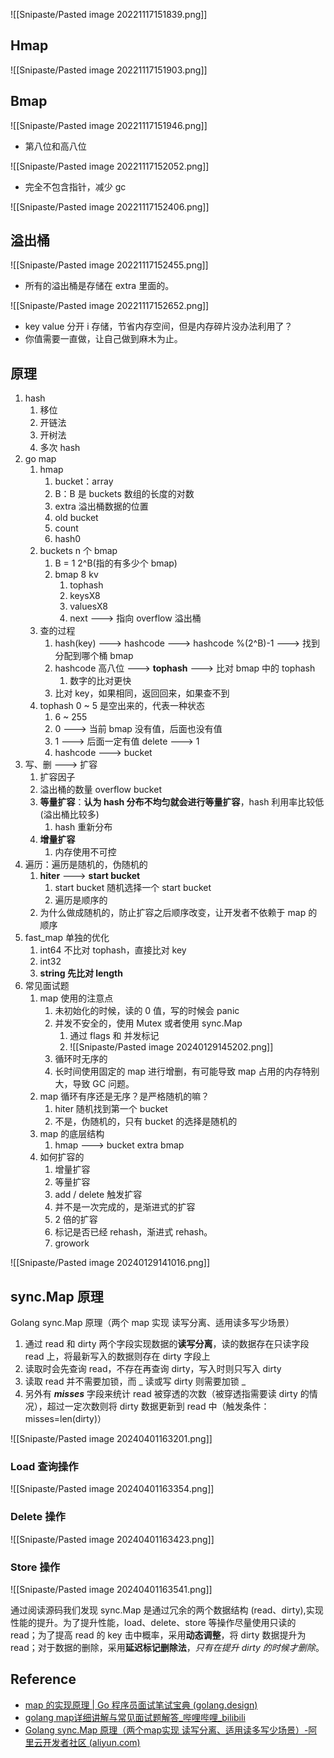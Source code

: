 ![[Snipaste/Pasted image 20221117151839.png]]

## Hmap

![[Snipaste/Pasted image 20221117151903.png]]

## Bmap

![[Snipaste/Pasted image 20221117151946.png]]

- 第八位和高八位

![[Snipaste/Pasted image 20221117152052.png]]

- 完全不包含指针，减少 gc

![[Snipaste/Pasted image 20221117152406.png]]

## 溢出桶

![[Snipaste/Pasted image 20221117152455.png]]

- 所有的溢出桶是存储在 extra 里面的。

![[Snipaste/Pasted image 20221117152652.png]]

- key value 分开 i 存储，节省内存空间，但是内存碎片没办法利用了？
- 你值需要一直做，让自己做到麻木为止。

## 原理

1. hash
	1. 移位
	2. 开链法
	3. 开树法
	4. 多次 hash
2. go map
	1. hmap
		1. bucket：array
		2. B：B 是 buckets 数组的长度的对数
		3. extra 溢出桶数据的位置
		4. old bucket
		5. count
		6. hash0
	2. buckets n 个 bmap
		1. B = 1 2^B(指的有多少个 bmap)
		2. bmap 8 kv
			1. tophash
			2. keysX8
			3. valuesX8
			4. next ---> 指向 overflow 溢出桶
	3. 查的过程
		1. hash(key) ---> hashcode ---> hashcode %(2^B)-1 ---> 找到分配到哪个桶 bmap
		2. hashcode 高八位 ---> **tophash** ---> 比对 bmap 中的 tophash
			1. 数字的比对更快
		3. 比对 key，如果相同，返回回来，如果查不到
	4. tophash 0 ~ 5 是空出来的，代表一种状态
		1. 6 ~ 255
		2. 0 ---> 当前 bmap 没有值，后面也没有值
		3. 1 ---> 后面一定有值 delete ---> 1
		4. hashcode ---> bucket
3. 写、删 ---> 扩容
	1. 扩容因子
	2. 溢出桶的数量 overflow bucket
	3. **等量扩容**：**认为 hash 分布不均匀就会进行等量扩容**，hash 利用率比较低 (溢出桶比较多)
		1. hash 重新分布
	4. **增量扩容**
		1. 内存使用不可控
4. 遍历：遍历是随机的，伪随机的
	1. **hiter** ---> **start bucket**
		1. start bucket 随机选择一个 start bucket
		2. 遍历是顺序的
	2. 为什么做成随机的，防止扩容之后顺序改变，让开发者不依赖于 map 的顺序
5. fast_map 单独的优化
	1. int64 不比对 tophash，直接比对 key
	2. int32
	3. **string 先比对 length**
6. 常见面试题
	1. map 使用的注意点
		1. 未初始化的时候，读的 0 值，写的时候会 panic
		2. 并发不安全的，使用 Mutex 或者使用 sync.Map
			1. 通过 flags 和 并发标记
			2. ![[Snipaste/Pasted image 20240129145202.png]]
		3. 循环时无序的
		4. 长时间使用固定的 map 进行增删，有可能导致 map 占用的内存特别大，导致 GC 问题。
	2. map 循环有序还是无序？是严格随机的嘛？
		1. hiter 随机找到第一个 bucket
		2. 不是，伪随机的，只有 bucket 的选择是随机的
	3. map 的底层结构
		1. hmap ---> bucket extra bmap
	4. 如何扩容的
		1. 增量扩容
		2. 等量扩容
		3. add / delete 触发扩容
		4. 并不是一次完成的，是渐进式的扩容
		5. 2 倍的扩容
		6. 标记是否已经 rehash，渐进式 rehash。
		7. growork

![[Snipaste/Pasted image 20240129141016.png]]

## sync.Map 原理

Golang sync.Map 原理（两个 map 实现 读写分离、适用读多写少场景）

1. 通过 read 和 dirty 两个字段实现数据的**读写分离**，读的数据存在只读字段 read 上，将最新写入的数据则存在 dirty 字段上
2. 读取时会先查询 read，不存在再查询 dirty，写入时则只写入 dirty
3. 读取 read 并不需要加锁，而 _ 读或写 dirty 则需要加锁 _
4. 另外有 **_misses_** 字段来统计 read 被穿透的次数（被穿透指需要读 dirty 的情况），超过一定次数则将 dirty 数据更新到 read 中（触发条件：misses=len(dirty)）

![[Snipaste/Pasted image 20240401163201.png]]

### Load 查询操作

![[Snipaste/Pasted image 20240401163354.png]]

### Delete 操作

![[Snipaste/Pasted image 20240401163423.png]]

### Store 操作

![[Snipaste/Pasted image 20240401163541.png]]

通过阅读源码我们发现 sync.Map 是通过冗余的两个数据结构 (read、dirty),实现性能的提升。为了提升性能，load、delete、store 等操作尽量使用只读的 read；为了提高 read 的 key 击中概率，采用**动态调整**，将 dirty 数据提升为 read；对于数据的删除，采用**延迟标记删除法**，_只有在提升 dirty 的时候才删除_。

## Reference

- [map 的实现原理 | Go 程序员面试笔试宝典 (golang.design)](https://golang.design/go-questions/map/principal/)
- [golang map详细讲解与常见面试题解答_哔哩哔哩_bilibili](https://www.bilibili.com/video/BV1ng411v7uE/?spm_id_from=333.337.search-card.all.click&vd_source=25509bb582bc4a25d86d871d5cdffca3)
- [Golang sync.Map 原理（两个map实现 读写分离、适用读多写少场景）-阿里云开发者社区 (aliyun.com)](https://developer.aliyun.com/article/1172753)
